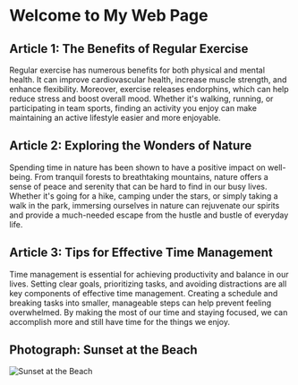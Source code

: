 </head>
<body>
  <h1>Welcome to My Web Page</h1>
  <h2>Article 1: The Benefits of Regular Exercise</h2>
  <article>
    <p>
      Regular exercise has numerous benefits for both physical and mental health. It can improve cardiovascular health, increase muscle strength, and enhance flexibility. Moreover, exercise releases endorphins, which can help reduce stress and boost overall mood. Whether it's walking, running, or participating in team sports, finding an activity you enjoy can make maintaining an active lifestyle easier and more enjoyable.
    </p>
  </article>
  <h2>Article 2: Exploring the Wonders of Nature</h2>
  <article>
    <p>
      Spending time in nature has been shown to have a positive impact on well-being. From tranquil forests to breathtaking mountains, nature offers a sense of peace and serenity that can be hard to find in our busy lives. Whether it's going for a hike, camping under the stars, or simply taking a walk in the park, immersing ourselves in nature can rejuvenate our spirits and provide a much-needed escape from the hustle and bustle of everyday life.
    </p>
  </article>
  <h2>Article 3: Tips for Effective Time Management</h2>
  <article>
    <p>
      Time management is essential for achieving productivity and balance in our lives. Setting clear goals, prioritizing tasks, and avoiding distractions are all key components of effective time management. Creating a schedule and breaking tasks into smaller, manageable steps can help prevent feeling overwhelmed. By making the most of our time and staying focused, we can accomplish more and still have time for the things we enjoy.
    </p>
  </article>
  <h2>Photograph: Sunset at the Beach</h2>
  <img src="sunset.jpg" alt="Sunset at the Beach">
</body>
</html>
